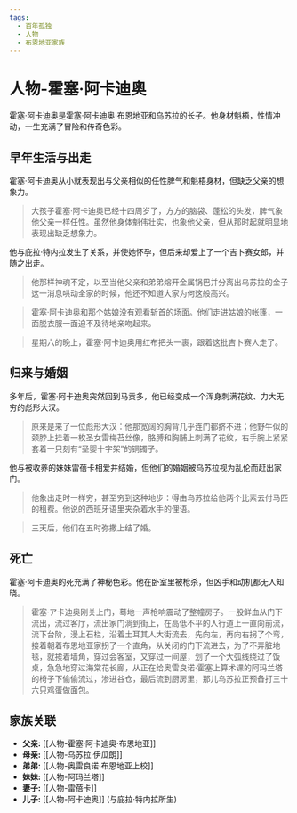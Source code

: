 ```yaml
---
tags:
  - 百年孤独
  - 人物
  - 布恩地亚家族
---
```


# 人物-霍塞·阿卡迪奥

霍塞·阿卡迪奥是霍塞·阿卡迪奥·布恩地亚和乌苏拉的长子。他身材魁梧，性情冲动，一生充满了冒险和传奇色彩。

## 早年生活与出走

霍塞·阿卡迪奥从小就表现出与父亲相似的任性脾气和魁梧身材，但缺乏父亲的想象力。

> 大孩子霍塞·阿卡迪奥已经十四周岁了，方方的脑袋、蓬松的头发，脾气象他父亲一样任性。虽然他身体魁伟壮实，也象他父亲，但从那时起就明显地表现出缺乏想象力。

他与庇拉·特内拉发生了关系，并使她怀孕，但后来却爱上了一个吉卜赛女郎，并随之出走。

> 他那样神魂不定，以至当他父亲和弟弟熔开金属锅巴并分离出乌苏拉的金子这一消息哄动全家的时候，他还不知道大家为何这般高兴。

> 霍塞·阿卡迪奥和那个姑娘没有观看斩首的场面。他们走进姑娘的帐篷，一面脱衣服一面迫不及待地亲吻起来。

> 星期六的晚上，霍塞·阿卡迪奥用红布把头一裹，跟着这批吉卜赛人走了。

## 归来与婚姻

多年后，霍塞·阿卡迪奥突然回到马贡多，他已经变成一个浑身刺满花纹、力大无穷的彪形大汉。

> 原来是来了一位彪形大汉：他那宽阔的胸背几乎连门都挤不进；他野牛似的颈脖上挂着一枚圣女雷梅苔丝像，胳膊和胸脯上刺满了花纹，右手腕上紧紧套着一只刻有“圣婴十字架”的铜镯子。

他与被收养的妹妹雷蓓卡相爱并结婚，但他们的婚姻被乌苏拉视为乱伦而赶出家门。

> 他象出走时一样穷，甚至穷到这种地步：得由乌苏拉给他两个比索去付马匹的租费。他说的西班牙语里夹杂着水手的俚语。

> 三天后，他们在五时弥撒上结了婚。

## 死亡

霍塞·阿卡迪奥的死充满了神秘色彩。他在卧室里被枪杀，但凶手和动机都无人知晓。

> 霍塞·ア卡迪奥刚关上门，蓦地一声枪响震动了整幢房子。一股鲜血从门下流出，流过客厅，流出家门淌到街上，在高低不平的人行道上一直向前流，流下台阶，漫上石栏，沿着土耳其人大街流去，先向左，再向右拐了个弯，接着朝着布恩地亚家拐了一个直角，从关闭的门下流进去，为了不弄脏地毯，就挨着墙角，穿过会客室，又穿过一间屋，划了一个大弧线绕过了饭桌，急急地穿过海棠花长廊，从正在给奥雷良诺·霍塞上算术课的阿玛兰塔的椅子下偷偷流过，渗进谷仓，最后流到厨房里，那儿乌苏拉正预备打三十六只鸡蛋做面包。

## 家族关联

*   **父亲:** [[人物-霍塞·阿卡迪奥·布恩地亚]]
*   **母亲:** [[人物-乌苏拉·伊瓜朗]]
*   **弟弟:** [[人物-奥雷良诺·布恩地亚上校]]
*   **妹妹:** [[人物-阿玛兰塔]]
*   **妻子:** [[人物-雷蓓卡]]
*   **儿子:** [[人物-阿卡迪奥]] (与庇拉·特内拉所生)
